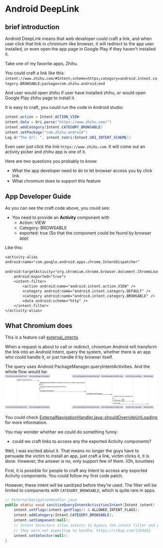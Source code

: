 # Android DeepLink

## brief introduction

Android DeepLink means that web developer could craft a link, and when user click that link in chromium-like browser, it will redirect to the app user installed, or even open the app page in Google Play if they haven't installed it.

Take one of my favorite apps, Zhihu.

You could craft a link like this: `intent://www.zhihu.com/#Intent;scheme=https;category=android.intent.category.BROWSABLE;package=com.zhihu.android;end`

And user would open zhihu if user have installed zhihu, or would open Google Play zhihu page to install it.

It is easy to craft, you could run the code in Android studio:

```java
intent.action = Intent.ACTION_VIEW
intent.data = Uri.parse("https://www.zhihu.com/")
intent.addCategory(Intent.CATEGORY_BROWSABLE)
intent.setPackage("com.zhihu.android")
Log.d("The Url: ", intent.toUri(Intent.URI_INTENT_SCHEME))
```

Even user just click the link `https://www.zhihu.com`. It will come out an activity picker and zhihu app is one of it.

Here are two questions you probably to know:

* What the app developer need to do to let browser access you by click link
* What chromium does to support this feature

## App Developer Guide

As you can see the craft code above, you could see:

* You need to provide an **Activity** component with
  * Action: VIEW
  * Category: BROWSABLE
  * exported: true (So that the component could be found by browser app)

Like this:

```
<activity-alias android:name="com.google.android.apps.chrome.IntentDispatcher"
    android:targetActivity="org.chromium.chrome.browser.document.ChromeLauncherActivity"
    android:exported="true">
    <intent-filter>
        <action android:name="android.intent.action.VIEW" />
        <category android:name="android.intent.category.DEFAULT" />
        <category android:name="android.intent.category.BROWSABLE" />
        <data android:scheme="http" />
    </intent-filter>
</activity-alias>
```

## What Chromium does

This is a feature call  [external_intents](https://source.chromium.org/chromium/chromium/src/+/main:components/external_intents/)

When a request is about to call or redirect, chromium Android will transform the link into an Android Intent, query the system, whether there is an app who could handle it, or just handle it by browser itself.

The query uses Android PackageManager.queryIntentActivities. And the whole flow would be:
![external_intents_workflow](res/external_intents_workflow.png)

You could check [ExternalNavigationHandler.java::shouldOverrideUrlLoading](https://source.chromium.org/chromium/chromium/src/+/main:components/external_intents/android/java/src/org/chromium/components/external_intents/ExternalNavigationHandler.java;drc=0c1cd8c71292d0093b983e30dc37a4ca81995aad;bpv=1;bpt=1;l=436?gsn=shouldOverrideUrlLoading&gs=kythe%3A%2F%2Fchromium.googlesource.com%2Fchromium%2Fsrc%3Flang%3Djava%3Fpath%3Dorg.chromium.components.external_intents.ExternalNavigationHandler%234818bee24fe148fccbc593fda9236e8a11107a923e87b255d086e8cf846097ad) for more information.



You may wonder whether we could do something funny:

* could we craft links to access any the exported Activity components?

Well, I was excited about it. That means no longer the guys have to persuade the victim to install an app, just craft a link, victim clicks it, it is done. However, the answer is no, only support few of them. (Oh, bounties)

First, it is possible for people to craft any Intent to access any exported Activity components. You could follow my first code patch.

However, these intent will be sanitized before they're used. The filter will be limited to components with  `CATEGORY_BROWSABLE`, which is quite rare in apps.

```java
// ExternalNavigationHandler.java    
public static void sanitizeQueryIntentActivitiesIntent(Intent intent) {
    intent.setFlags(intent.getFlags() & ALLOWED_INTENT_FLAGS);
    intent.addCategory(Intent.CATEGORY_BROWSABLE);
    intent.setComponent(null);
    // Intent Selectors allow intents to bypass the intent filter and potentially send apps URIs
    // they were not expecting to handle. https://crbug.com/1254422
    intent.setSelector(null);
}
```

